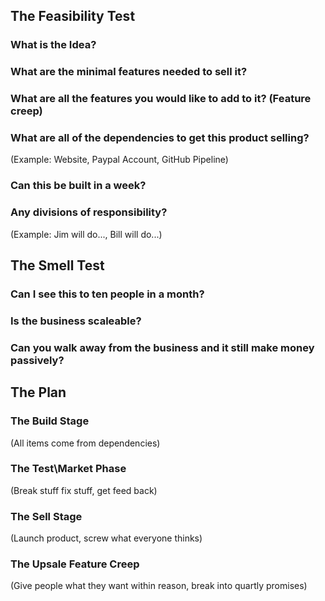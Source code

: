 ## The Feasibility Test
### What is the Idea?

### What are the minimal features needed to sell it?

### What are all the features you would like to add to it? (Feature creep)

### What are all of the dependencies to get this product selling?
(Example: Website, Paypal Account, GitHub Pipeline)

### Can this be built in a week?

### Any divisions of responsibility?
(Example: Jim will do..., Bill will do...)

## The Smell Test
### Can I see this to ten people in a month?

### Is the business scaleable?

### Can you walk away from the business and it still make money passively?

## The Plan
### The Build Stage
(All items come from dependencies)

### The Test\Market Phase
(Break stuff fix stuff, get feed back)

### The Sell Stage
(Launch product, screw what everyone thinks)

### The Upsale Feature Creep
(Give people what they want within reason, break into quartly promises)






